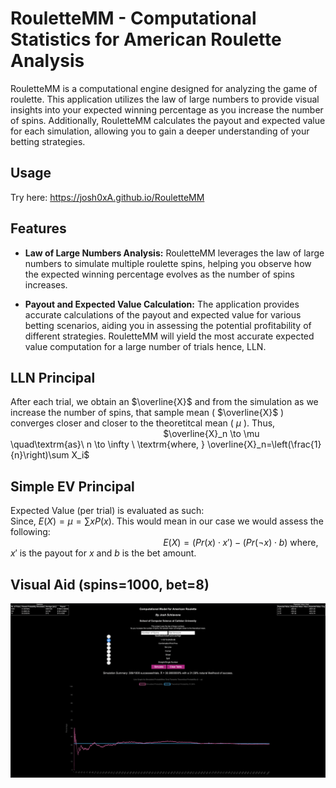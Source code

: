# RouletteMM - Computational Statistics for American Roulette Analysis

RouletteMM is a computational engine designed for analyzing the game of roulette. This application utilizes the law of large numbers to provide visual insights into your expected winning percentage as you increase the number of spins. Additionally, RouletteMM calculates the payout and expected value for each simulation, allowing you to gain a deeper understanding of your betting strategies.

## Usage
Try here: https://josh0xA.github.io/RouletteMM 

## Features
- **Law of Large Numbers Analysis:** RouletteMM leverages the law of large numbers to simulate multiple roulette spins, helping you observe how the expected winning percentage evolves as the number of spins increases.

- **Payout and Expected Value Calculation:** The application provides accurate calculations of the payout and expected value for various betting scenarios, aiding you in assessing the potential profitability of different strategies. RouletteMM will yield the most accurate expected value computation for a large number of trials hence, LLN. 

## LLN Principal 
After each trial, we obtain an $\overline{X}$ and from the simulation as we increase the number of spins, that sample mean ( $\overline{X}$ ) converges closer and closer to the theoretitcal mean ( $\mu$ ). Thus, <br/>
&nbsp;&nbsp;&nbsp;&nbsp;&nbsp;&nbsp;&nbsp;&nbsp;&nbsp;&nbsp;&nbsp;&nbsp;&nbsp;&nbsp;&nbsp;&nbsp;&nbsp;&nbsp;&nbsp;&nbsp;&nbsp;&nbsp;&nbsp;&nbsp;&nbsp;&nbsp;&nbsp;&nbsp;&nbsp;&nbsp;&nbsp;&nbsp;&nbsp;&nbsp;&nbsp;&nbsp;&nbsp;&nbsp;&nbsp;&nbsp;&nbsp;&nbsp;&nbsp;&nbsp;&nbsp;&nbsp;&nbsp;&nbsp;&nbsp;&nbsp;&nbsp;&nbsp;&nbsp;&nbsp;&nbsp;&nbsp;&nbsp;&nbsp;&nbsp;&nbsp;&nbsp; $\overline{X}_n \to \mu \quad\textrm{as}\ n \to \infty \ \textrm{where, } \overline{X}_n=\left(\frac{1}{n}\right)\sum X_i$

## Simple EV Principal 
Expected Value (per trial) is evaluated as such: <br/> 
Since, $E(X) = \mu = \sum x P(x)$. This would mean in our case we would assess the following: <br/> 
&nbsp;&nbsp;&nbsp;&nbsp;&nbsp;&nbsp;&nbsp;&nbsp;&nbsp;&nbsp;&nbsp;&nbsp;&nbsp;&nbsp;&nbsp;&nbsp;&nbsp;&nbsp;&nbsp;&nbsp;&nbsp;&nbsp;&nbsp;&nbsp;&nbsp;&nbsp;&nbsp;&nbsp;&nbsp;&nbsp;&nbsp;&nbsp;&nbsp;&nbsp;&nbsp;&nbsp;&nbsp;&nbsp;&nbsp;&nbsp;&nbsp;&nbsp;&nbsp;&nbsp;&nbsp;&nbsp;&nbsp;&nbsp;&nbsp;&nbsp;&nbsp;&nbsp;&nbsp;&nbsp;&nbsp;&nbsp;&nbsp;&nbsp;&nbsp;&nbsp;&nbsp; $E(X) = (Pr(x) \cdot x') - (Pr(\neg x) \cdot b)$ where, $x'$ is the payout for $x$ and $b$ is the bet amount. 

## Visual Aid (spins=1000, bet=8)
<img src="https://github.com/josh0xA/RouletteMM/blob/master/RouletteMM_example.png?raw=true"> 


   
